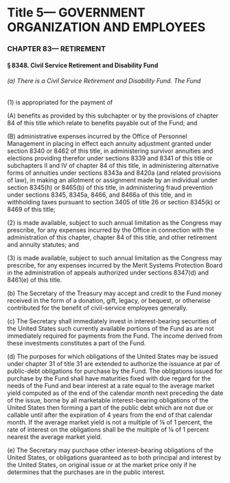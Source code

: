 
# Title 5— GOVERNMENT ORGANIZATION AND EMPLOYEES
### CHAPTER 83— RETIREMENT
#### § 8348. Civil Service Retirement and Disability Fund
###### (a) There is a Civil Service Retirement and Disability Fund. The Fund

(1) is appropriated for the payment of

(A) benefits as provided by this subchapter or by the provisions of chapter 84 of this title which relate to benefits payable out of the Fund; and

(B) administrative expenses incurred by the Office of Personnel Management in placing in effect each annuity adjustment granted under section 8340 or 8462 of this title, in administering survivor annuities and elections providing therefor under sections 8339 and 8341 of this title or subchapters II and IV of chapter 84 of this title, in administering alternative forms of annuities under sections 8343a and 8420a (and related provisions of law), in making an allotment or assignment made by an individual under section 8345(h) or 8465(b) of this title, in administering fraud prevention under sections 8345, 8345a, 8466, and 8466a of this title, and in withholding taxes pursuant to section 3405 of title 26 or section 8345(k) or 8469 of this title;

(2) is made available, subject to such annual limitation as the Congress may prescribe, for any expenses incurred by the Office in connection with the administration of this chapter, chapter 84 of this title, and other retirement and annuity statutes; and

(3) is made available, subject to such annual limitation as the Congress may prescribe, for any expenses incurred by the Merit Systems Protection Board in the administration of appeals authorized under sections 8347(d) and 8461(e) of this title.

(b) The Secretary of the Treasury may accept and credit to the Fund money received in the form of a donation, gift, legacy, or bequest, or otherwise contributed for the benefit of civil-service employees generally.

(c) The Secretary shall immediately invest in interest-bearing securities of the United States such currently available portions of the Fund as are not immediately required for payments from the Fund. The income derived from these investments constitutes a part of the Fund.

(d) The purposes for which obligations of the United States may be issued under chapter 31 of title 31 are extended to authorize the issuance at par of public-debt obligations for purchase by the Fund. The obligations issued for purchase by the Fund shall have maturities fixed with due regard for the needs of the Fund and bear interest at a rate equal to the average market yield computed as of the end of the calendar month next preceding the date of the issue, borne by all marketable interest-bearing obligations of the United States then forming a part of the public debt which are not due or callable until after the expiration of 4 years from the end of that calendar month. If the average market yield is not a multiple of ⅛ of 1 percent, the rate of interest on the obligations shall be the multiple of ⅛ of 1 percent nearest the average market yield.

(e) The Secretary may purchase other interest-bearing obligations of the United States, or obligations guaranteed as to both principal and interest by the United States, on original issue or at the market price only if he determines that the purchases are in the public interest.
